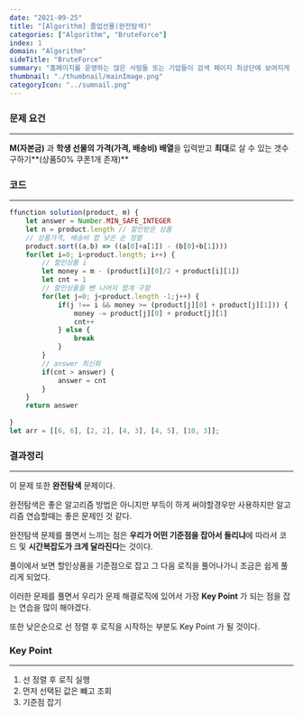 ```yaml
---
date: "2021-09-25"
title: "[Algorithm] 졸업선물(완전탐색)"
categories: ["Algorithm", "BruteForce"]
index: 1
domain: "Algorithm"
sideTitle: "BruteForce"
summary: "홈페이지를 운영하는 많은 사람들 또는 기업들이 검색 페이지 최상단에 보여지게 하기 위해 어떤 최적화 작업을 하는지 알아보자."
thumbnail: "./thumbnail/mainImage.png"
categoryIcon: "../sumnail.png"
---
```


### 문제 요건
***
  **M(자본금)** 과 **학생 선물의 가격(가격, 배송비) 배열**을 입력받고 **최대**로 살 수 있는 갯수 구하기**(상품50% 쿠폰1개 존재)**

### 코드
***

```javascript
ffunction solution(product, m) {
    let answer = Number.MIN_SAFE_INTEGER
    let n = product.length // 할인받은 상품
    // 상품가격, 배송비 합 낮은 순 정렬
    product.sort((a,b) => ((a[0]+a[1]) - (b[0]+b[1])))
    for(let i=0; i<product.length; i++) {
    	// 할인상품 i
        let money = m - (product[i][0]/2 + product[i][1])
        let cnt = 1
        // 할인상품을 뺀 나머지 합계 구함
        for(let j=0; j<product.length -1;j++) {
            if(j !== i && money >= (product[j][0] + product[j][1])) {
                money -= product[j][0] + product[j][1]
                cnt++
            } else {
                break
            }
        }
        // answer 최신화
        if(cnt > answer) {
            answer = cnt
        }
    }
    return answer
    
}
let arr = [[6, 6], [2, 2], [4, 3], [4, 5], [10, 3]];
```


### 결과정리
***

이 문제 또한 **완전탐색** 문제이다.

완전탐색은 좋은 알고리즘 방법은 아니지만 부득이 하게 써야할경우만 사용하지만 알고리즘 연습할때는 좋은 문제인 것 같다.

완전탐색 문제를 풀면서 느끼는 점은 **우리가 어떤 기준점을 잡아서 돌리냐**에 따라서 코드 및 **시간복잡도가 크게 달라진다**는 것이다.

풀이에서 보면 할인상품을 기준점으로 잡고 그 다음 로직을 풀어나가니 조금은 쉽게 풀리게 되었다.

이러한 문제를 풀면서 우리가 문제 해결로직에 있어서 가장 **Key Point** 가 되는 점을 잡는 연습을 많이 해야겠다.

또한 낮은순으로 선 정렬 후 로직을 시작하는 부분도 Key Point 가 될 것이다.

### Key Point
***

1. 선 정렬 후 로직 실행
2. 먼저 선택된 값은 뺴고 조회
3. 기준점 잡기
